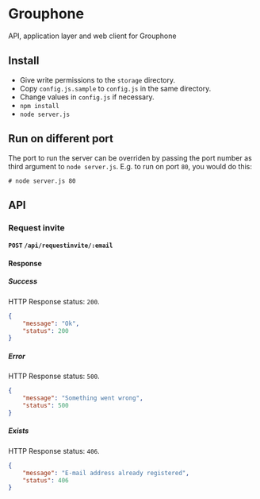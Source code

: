 # Grouphone

API, application layer and web client for Grouphone

## Install

- Give write permissions to the `storage` directory.
- Copy `config.js.sample` to `config.js` in the same directory.
- Change values in `config.js` if necessary.
- `npm install`
- `node server.js`

## Run on different port

The port to run the server can be overriden by passing the port number
as third argument to `node server.js`. E.g. to run on port `80`, you
would do this:

```
# node server.js 80
```

## API

### Request invite

**`POST` `/api/requestinvite/:email`**

#### Response

##### Success

HTTP Response status: `200`.

```json
{
    "message": "Ok",
    "status": 200
}
```

##### Error

HTTP Response status: `500`.

```json
{
    "message": "Something went wrong",
    "status": 500
}
```

##### Exists

HTTP Response status: `406`.

```json
{
    "message": "E-mail address already registered",
    "status": 406
}
```
